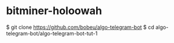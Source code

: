 # bitminer-holoowah
$ git clone https://github.com/bobeu/algo-telegram-bot
$ cd algo-telegram-bot/algo-telegram-bot-tut-1
